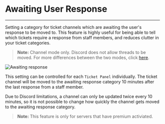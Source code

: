 # Awaiting User Response
***

Setting a category for ticket channels which are awaiting the user's response to be moved to. This feature is highly useful for being able to tell which tickets require a response from staff members, and reduces clutter in your ticket categories.

> **Note:** Channel mode only. Discord does not allow threads to be moved. For more differences between the two modes, click [here](./thread-mode.md#channel-vs-thread-comparison).


![Awaiting response](../../img/awaiting_response.webp)

This setting can be controlled for each `Ticket Panel` individually. The ticket channel will be moved to the awaiting response category 10 minutes after the last response from a staff member. 

Due to Discord limitations, a channel can only be updated twice every 10 minutes, so it is not possible to change how quickly the channel gets moved to the awaiting response category.

> **Note:** This feature is only for servers that have premium activiated. <!--Learn more about premium [here](https://chaoskjell44.dev/premium).-->